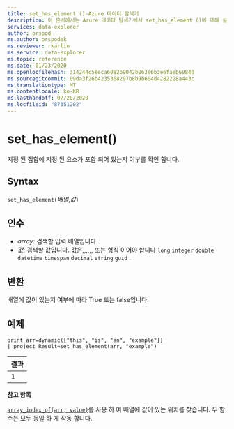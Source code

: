 ```yaml
---
title: set_has_element ()-Azure 데이터 탐색기
description: 이 문서에서는 Azure 데이터 탐색기에서 set_has_element ()에 대해 설명 합니다.
services: data-explorer
author: orspod
ms.author: orspodek
ms.reviewer: rkarlin
ms.service: data-explorer
ms.topic: reference
ms.date: 01/23/2020
ms.openlocfilehash: 314244c58eca6082b9042b263e6b3e6faeb69840
ms.sourcegitcommit: 09da3f26b4235368297b8b9b604d4282228a443c
ms.translationtype: MT
ms.contentlocale: ko-KR
ms.lasthandoff: 07/28/2020
ms.locfileid: "87351202"
---
```

# <a name="set_has_element"></a>set_has_element()

지정 된 집합에 지정 된 요소가 포함 되어 있는지 여부를 확인 합니다.

## <a name="syntax"></a>Syntax

`set_has_element(`*배열*,*값*`)`

## <a name="arguments"></a>인수

* *array*: 검색할 입력 배열입니다.
* *값*: 검색할 값입니다. 값은,,,,,, 또는 형식 이어야 합니다 `long` `integer` `double` `datetime` `timespan` `decimal` `string` `guid` .

## <a name="returns"></a>반환

배열에 값이 있는지 여부에 따라 True 또는 false입니다.

## <a name="example"></a>예제

<!-- csl: https://help.kusto.windows.net:443/Samples -->
```kusto
print arr=dynamic(["this", "is", "an", "example"]) 
| project Result=set_has_element(arr, "example")
```

|결과|
|---|
|1|

**참고 항목**

[`array_index_of(arr, value)`](arrayindexoffunction.md)를 사용 하 여 배열에 값이 있는 위치를 찾습니다. 두 함수는 모두 동일 하 게 작동 합니다.
